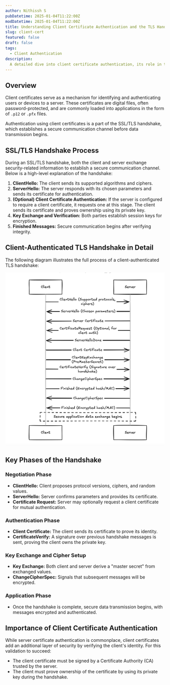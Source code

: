 ```yaml
---
author: Nithissh S
pubDatetime: 2025-01-04T11:22:00Z
modDatetime: 2025-01-04T11:22:00Z
title: Understanding Client Certificate Authentication and the TLS Handshake
slug: client-cert
featured: false
draft: false
tags:
  - Client Authentication
description:
  A detailed dive into client certificate authentication, its role in the TLS handshake, and how it adds an extra layer of security in sensitive communications.
--- 
```


## Overview  

Client certificates serve as a mechanism for identifying and authenticating users or devices to a server. These certificates are digital files, often password-protected, and are commonly loaded into applications in the form of `.p12` or `.pfx` files.  

Authentication using client certificates is a part of the SSL/TLS handshake, which establishes a secure communication channel before data transmission begins.  

## SSL/TLS Handshake Process  

During an SSL/TLS handshake, both the client and server exchange security-related information to establish a secure communication channel. Below is a high-level explanation of the handshake:  

1. **ClientHello:** The client sends its supported algorithms and ciphers.  
2. **ServerHello:** The server responds with its chosen parameters and sends its certificate for authentication.  
3. **(Optional) Client Certificate Authentication:** If the server is configured to require a client certificate, it requests one at this stage. The client sends its certificate and proves ownership using its private key.  
4. **Key Exchange and Verification:** Both parties establish session keys for encryption.  
5. **Finished Messages:** Secure communication begins after verifying integrity.  


## Client-Authenticated TLS Handshake in Detail  

The following diagram illustrates the full process of a client-authenticated TLS handshake:  

![](../../assets/images/clientcert.png)

## Key Phases of the Handshake  

### Negotiation Phase  

- **ClientHello:** Client proposes protocol versions, ciphers, and random values.  
- **ServerHello:** Server confirms parameters and provides its certificate.  
- **Certificate Request:** Server may optionally request a client certificate for mutual authentication.  

### Authentication Phase  
- **Client Certificate:** The client sends its certificate to prove its identity.  
- **CertificateVerify:** A signature over previous handshake messages is sent, proving the client owns the private key.  

### Key Exchange and Cipher Setup  
- **Key Exchange:** Both client and server derive a "master secret" from exchanged values.  
- **ChangeCipherSpec:** Signals that subsequent messages will be encrypted.  

### Application Phase  
- Once the handshake is complete, secure data transmission begins, with messages encrypted and authenticated.


## Importance of Client Certificate Authentication  

While server certificate authentication is commonplace, client certificates add an additional layer of security by verifying the client's identity. For this validation to succeed:  

- The client certificate must be signed by a Certificate Authority (CA) trusted by the server.  
- The client must prove ownership of the certificate by using its private key during the handshake.  